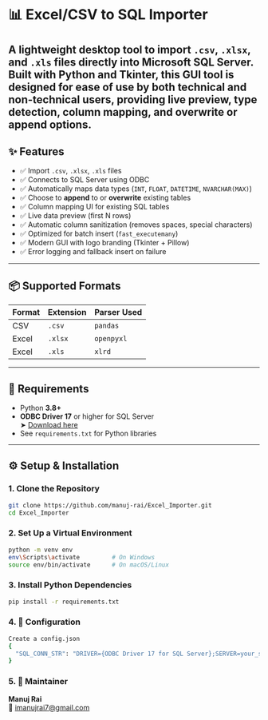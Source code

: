 # 📊 Excel/CSV to SQL Importer

A lightweight desktop tool to import `.csv`, `.xlsx`, and `.xls` files directly into **Microsoft SQL Server**. Built with Python and Tkinter, this GUI tool is designed for ease of use by both technical and non-technical users, providing **live preview**, **type detection**, **column mapping**, and **overwrite or append** options.
---

## ✨ Features

- ✅ Import `.csv`, `.xlsx`, `.xls` files
- ✅ Connects to SQL Server using ODBC
- ✅ Automatically maps data types (`INT`, `FLOAT`, `DATETIME`, `NVARCHAR(MAX)`)
- ✅ Choose to **append** to or **overwrite** existing tables
- ✅ Column mapping UI for existing SQL tables
- ✅ Live data preview (first N rows)
- ✅ Automatic column sanitization (removes spaces, special characters)
- ✅ Optimized for batch insert (`fast_executemany`)
- ✅ Modern GUI with logo branding (Tkinter + Pillow)
- ✅ Error logging and fallback insert on failure

---

## 📦 Supported Formats

| Format | Extension | Parser Used  |
|--------|-----------|--------------|
| CSV    | `.csv`    | `pandas`     |
| Excel  | `.xlsx`   | `openpyxl`   |
| Excel  | `.xls`    | `xlrd`       |

---

## 🔧 Requirements

- Python **3.8+**
- **ODBC Driver 17** or higher for SQL Server  
  ➤ [Download here](https://learn.microsoft.com/en-us/sql/connect/odbc/download-odbc-driver-for-sql-server)
- See `requirements.txt` for Python libraries


---

## ⚙️ Setup & Installation

### 1. Clone the Repository

```bash
git clone https://github.com/manuj-rai/Excel_Importer.git
cd Excel_Importer
```

### 2. Set Up a Virtual Environment

```bash
python -m venv env
env\Scripts\activate         # On Windows
source env/bin/activate      # On macOS/Linux
```

### 3. Install Python Dependencies

```bash
pip install -r requirements.txt
```

### 4. 🔐 Configuration

```bash
Create a config.json
{
  "SQL_CONN_STR": "DRIVER={ODBC Driver 17 for SQL Server};SERVER=your_server;DATABASE=your_db;UID=your_user;PWD=your_password"
}
```

### 5. 🤝 Maintainer

**Manuj Rai**  
📧 [imanujrai7@gmail.com](mailto:imanujrai7@gmail.com)
